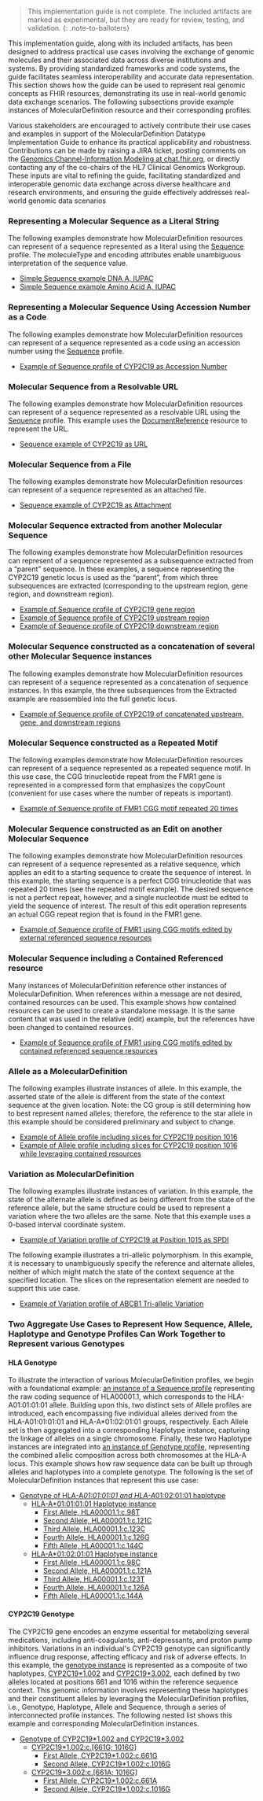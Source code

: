 >This implementation guide is not complete. The included artifacts are marked as experimental, but they are ready for review, testing, and validation.
{: .note-to-balloters}

This implementation guide, along with its included artifacts, has been designed to address practical use cases involving the exchange of genomic molecules and their associated data across diverse institutions and systems. By providing standardized frameworks and code systems, the guide facilitates seamless interoperability and accurate data representation. This section shows how the guide can be used to represent real genomic concepts as FHIR resources, demonstrating its use in real-world genomic data exchange scenarios. The following subsections provide example instances of MolecularDefinition resource and their corresponding profiles.

Various stakeholders are encouraged to actively contribute their use cases and examples in support of the MolecularDefinition Datatype Implementation Guide to enhance its practical applicability and robustness. Contributions can be made by raising a JIRA ticket, posting comments on the [Genomics Channel-Information Modeling at chat.fhir.org](https://chat.fhir.org/#narrow/channel/179197-genomics/topic/Information.20Modeling/with/539164816), or directly contacting any of the co-chairs of the HL7 Clinical Genomics Workgroup. These inputs are vital to refining the guide, facilitating standardized and interoperable genomic data exchange across diverse healthcare and research environments, and ensuring the guide effectively addresses real-world genomic data scenarios

### Representing a Molecular Sequence as a Literal String
The following examples demonstrate how MolecularDefinition resources can represent of a sequence represented as a literal using the [Sequence](StructureDefinition-sequence.html) profile. The moleculeType and encoding attributes enable unambiguous interpretation of the sequence value.

- [Simple Sequence example DNA A, IUPAC](MolecularDefinition-example-sequence-a-dna-iupac.html)
- [Simple Sequence example Amino Acid A, IUPAC](MolecularDefinition-example-sequence-a-aa-iupac.html)

### Representing a Molecular Sequence Using Accession Number as a Code
The following examples demonstrate how MolecularDefinition resources can represent of a sequence represented as a code using an accession number using the [Sequence](StructureDefinition-sequence.html) profile.

- [Example of Sequence profile of CYP2C19 as Accession Number](MolecularDefinition-example-genomic-cyp2c19-accession.html)

### Molecular Sequence from a Resolvable URL
The following examples demonstrate how MolecularDefinition resources can represent of a sequence represented as a resolvable URL using the [Sequence](StructureDefinition-sequence.html) profile. This example uses the [DocumentReference]({{site.data.fhir.path}}documentreference.html) resource to represent the URL.

- [Sequence example of CYP2C19 as URL](MolecularDefinition-example-sequence-cyp2c19-url.html)

### Molecular Sequence from a File
The following examples demonstrate how MolecularDefinition resources can represent of a sequence represented as an attached file.

- [Sequence example of CYP2C19 as Attachment](MolecularDefinition-example-sequence-cyp2c19-attached.html)

### Molecular Sequence extracted from another Molecular Sequence
The following examples demonstrate how MolecularDefinition resources can represent of a sequence represented as a subsequence extracted from a “parent” sequence. In these examples, a sequence representing the CYP2C19 genetic locus is used as the “parent”, from which three subsequences are extracted (corresponding to the upstream region, gene region, and downstream region).

- [Example of Sequence profile of CYP2C19 gene region](MolecularDefinition-example-sequence-cyp2c19-gene-region.html)
- [Example of Sequence profile of CYP2C19 upstream region](MolecularDefinition-example-sequence-cyp2c19-upstream-region.html)
- [Example of Sequence profile of CYP2C19 downstream region](MolecularDefinition-example-sequence-cyp2c19-downstream-region.html)

### Molecular Sequence constructed as a concatenation of several other Molecular Sequence instances
The following examples demonstrate how MolecularDefinition resources can represent of a sequence represented as a concatenation of sequence instances. In this example, the three subsequences from the Extracted example are reassembled into the full genetic locus.

- [Example of Sequence profile of CYP2C19 of concatenated upstream, gene, and downstream regions](MolecularDefinition-example-sequence-cyp2c19-concatenated-regions.html)

### Molecular Sequence constructed as a Repeated Motif
The following examples demonstrate how MolecularDefinition resources can represent of a sequence represented as a repeated sequence motif. In this use case, the CGG trinucleotide repeat from the FMR1 gene is represented in a compressed form that emphasizes the copyCount (convenient for use cases where the number of repeats is important).

- [Example of Sequence profile of FMR1 CGG motif repeated 20 times](MolecularDefinition-example-sequence-fmr1-cgg-20x-repeat.html)

### Molecular Sequence constructed as an Edit on another Molecular Sequence
The following examples demonstrate how MolecularDefinition resources can represent of a sequence represented as a relative sequence, which applies an edit to a starting sequence to create the sequence of interest. In this example, the starting sequence is a perfect CGG trinucleotide that was repeated 20 times (see the repeated motif example). The desired sequence is not a perfect repeat, however, and a single nucleotide must be edited to yield the sequence of interest. The result of this edit operation represents an actual CGG repeat region that is found in the FMR1 gene.

- [Example of Sequence profile of FMR1 using CGG motifs edited by external referenced sequence resources](MolecularDefinition-example-sequence-fmr1-cgg-20x-edited-referenced.html)

### Molecular Sequence including a Contained Referenced resource
Many instances of MolecularDefinition reference other instances of MolecularDefinition. When references within a message are not desired, contained resources can be used. This example shows how contained resources can be used to create a standalone message. It is the same content that was used in the relative (edit) example, but the references have been changed to contained resources.

- [Example of Sequence profile of FMR1 using CGG motifs edited by contained referenced sequence resources](MolecularDefinition-example-sequence-fmr1-cgg-20x-edited-contained.html)

### Allele as a MolecularDefinition
The following examples illustrate instances of allele. In this example, the asserted state of the allele is different from the state of the context sequence at the given location. Note: the CG group is still determining how to best represent named alleles; therefore, the reference to the star allele in this example should be considered preliminary and subject to change.

- [Example of Allele profile including slices for CYP2C19 position 1016](MolecularDefinition-example-allelesliced-cyp2c19-1016g.html)
- [Example of Allele profile including slices for CYP2C19 position 1016 while leveraging contained resources](MolecularDefinition-example-allelesliced-cyp2c19-1016-cont.html)

### Variation as MolecularDefinition
The following examples illustrate instances of variation. In this example, the state of the alternate allele is defined as being different from the state of the reference allele, but the same structure could be used to represent a variation where the two alleles are the same. Note that this example uses a 0-based interval coordinate system.

- [Example of Variation profile of CYP2C19 at Position 1015 as SPDI](MolecularDefinition-example-variation-cyp2c19-1015-spdi.html)

The following example illustrates a tri-allelic polymorphism. In this example, it is necessary to unambiguously specify the reference and alternate alleles, neither of which might match the state of the context sequence at the specified location. The slices on the representation element are needed to support this use case.
- [Example of Variation profile of ABCB1 Tri-allelic Variation](MolecularDefinition-example-variation-tri-allelic-ABCB1.html)

### Two Aggregate Use Cases to Represent How Sequence, Allele, Haplotype and Genotype Profiles Can Work Together to Represent various Genotypes

#### HLA Genotype 
To illustrate the interaction of various MolecularDefinition profiles, we begin with a foundational example: [an instance of a Sequence profile](MolecularDefinition-example-sequence-hla000011.html) representing the raw coding sequence of HLA00001.1, which corresponds to the HLA-A01:01:01:01 allele. Building upon this, two distinct sets of Allele profiles are introduced, each encompassing five individual alleles derived from the HLA-A01:01:01:01 and HLA-A*01:02:01:01 groups, respectively. Each Allele set is then aggregated into a corresponding Haplotype instance, capturing the linkage of alleles on a single chromosome. Finally, these two Haplotype instances are integrated into [an instance of Genotype profile](MolecularDefinition-example-genotype-hla-00001-and-2.html), representing the combined allelic composition across both chromosomes at the HLA-A locus. This example shows how raw sequence data can be built up through alleles and haplotypes into a complete genotype. The following is the set of MolecularDefinition instances that represent this use case:

- [Genotype of HLA-A*01:01:01:01 and HLA-A*01:02:01:01 haplotype](MolecularDefinition-example-genotype-hla-00001-and-2.html)
   - [HLA-A*01:01:01:01 Haplotype instance](MolecularDefinition-example-haplotype-hla-00001.html)
      - [First Allele, HLA00001.1:c.98T](MolecularDefinition-example-allelesliced-hla-98-t.html)
      - [Second Allele, HLA00001.1:c.121C](MolecularDefinition-example-allelesliced-hla-121-c.html)
      - [Third Allele, HLA00001.1:c.123C](MolecularDefinition-example-allelesliced-hla-123-c.html)
      - [Fourth Allele, HLA00001.1:c.126G](MolecularDefinition-example-allelesliced-hla-126-g.html)
      - [Fifth Allele, HLA00001.1:c.144C](MolecularDefinition-example-allelesliced-hla-144-c.html)
   - [HLA-A*01:02:01:01 Haplotype instance](MolecularDefinition-example-haplotype-hla-00002.html)
      - [First Allele, HLA00001.1:c.98C](MolecularDefinition-example-allelesliced-hla-98-c.html)
      - [Second Allele, HLA00001.1:c.121A](MolecularDefinition-example-allelesliced-hla-121-a.html)
      - [Third Allele, HLA00001.1:c.123T](MolecularDefinition-example-allelesliced-hla-123-t.html)
      - [Fourth Allele, HLA00001.1:c.126A](MolecularDefinition-example-allelesliced-hla-126-a.html)
      - [Fifth Allele, HLA00001.1:c.144A](MolecularDefinition-example-allelesliced-hla-144-a.html)

#### CYP2C19 Genotype
The CYP2C19 gene encodes an enzyme essential for metabolizing several medications, including anti-coagulants, anti-depressants, and proton pump inhibitors. Variations in an individual's CYP2C19 genotype can significantly influence drug response, affecting efficacy and risk of adverse effects. In this example, the [genotype instance](MolecularDefinition-example-genotype-cyp2c19-1002-and-3.html) is represented as a composite of two haplotypes, [CYP2C19*1.002](MolecularDefinition-example-haplotype-cyp2c19-1002.html) and [CYP2C19*3.002](MolecularDefinition-example-haplotype-cyp2c19-3002.html), each defined by two alleles located at positions 661 and 1016 within the reference sequence context. This genomic information involves representing these haplotypes and their constituent alleles by leveraging the MolecularDefinition profiles, i.e., Genotype, Haplotype, Allele and Sequence, through a series of interconnected profile instances. The following nested list shows this example and corresponding MolecularDefinition instances.

- [Genotype of CYP2C19\*1.002 and CYP2C19\*3.002](MolecularDefinition-example-genotype-cyp2c19-1002-and-3.html)
   - [CYP2C19*1.002:c.[661G; 1016G]](MolecularDefinition-example-haplotype-cyp2c19-1002.html)
      - [First Allele, CYP2C19*1.002:c.661G](MolecularDefinition-example-allelesliced-cyp2c19-661g.html)
      - [Second Allele, CYP2C19*1.002:c.1016G](MolecularDefinition-example-allelesliced-cyp2c19-1016g.html)
   - [CYP2C19*3.002:c.[661A; 1016G]](MolecularDefinition-example-haplotype-cyp2c19-3002.html)
      - [First Allele, CYP2C19*1.002:c.661A](MolecularDefinition-example-allelesliced-cyp2c19-661a.html)
      - [Second Allele, CYP2C19*1.002:c.1016G](MolecularDefinition-example-allelesliced-cyp2c19-1016g.html)


<!-- TODO: Add glossary of genomic terms for implementers -->

